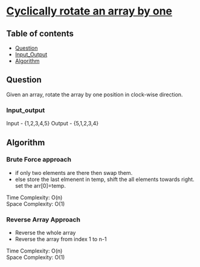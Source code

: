 # [Cyclically rotate an array by one](https://practice.geeksforgeeks.org/problems/cyclically-rotate-an-array-by-one2614/1)

## Table of contents

- [Question](#question)
- [Input_Output](#input_output)
- [Algorithm](#algorithm)

## Question
Given an array, rotate the array by one position in clock-wise direction.</br>


### Input_output
Input - {1,2,3,4,5}
Output - {5,1,2,3,4}

## Algorithm

### Brute Force approach
- if only two elements are there then swap them.
- else store the last elmenent in temp, shift the all elements towards right. set the arr[0]=temp.

Time Complexity: O(n) </br>
Space Complexity: O(1) </br>

### Reverse Array Approach
- Reverse the whole array
- Reverse the array from index 1 to n-1

Time Complexity: O(n) </br>
Space Complexity: O(1)
